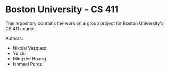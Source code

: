 # Boston University - CS 411

This repository contains the work on a group project for Boston University's
CS 411 course.

Authors:
- Nikolai Vazquez
- Yu Liu
- Mingzhe Huang
- Ishmael Perez
